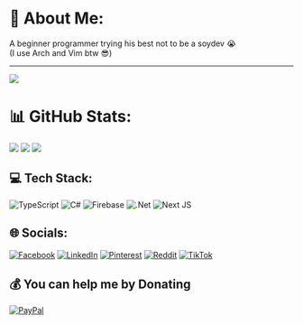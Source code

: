 # 💫 About Me:
A beginner programmer trying his best not to be a soydev 😭  
(I use Arch and Vim btw 😎)


---
[![](https://visitcount.itsvg.in/api?id=d1agnoze&icon=7&color=3)](https://visitcount.itsvg.in)


# 📊 GitHub Stats:
![](https://github-readme-stats.vercel.app/api?username=d1agnoze&theme=gruvbox&hide_border=true&include_all_commits=true&count_private=true) ![](https://github-readme-stats.vercel.app/api/top-langs/?username=d1agnoze&theme=gruvbox&hide_border=true&include_all_commits=true&count_private=true&layout=compact)
![](https://github-readme-streak-stats.herokuapp.com/?user=d1agnoze&theme=gruvbox&hide_border=true)



## 💻 Tech Stack:
![TypeScript](https://img.shields.io/badge/typescript-%23007ACC.svg?style=for-the-badge&logo=typescript&logoColor=white) ![C#](https://img.shields.io/badge/c%23-%23239120.svg?style=for-the-badge&logo=csharp&logoColor=white) ![Firebase](https://img.shields.io/badge/firebase-%23039BE5.svg?style=for-the-badge&logo=firebase) ![.Net](https://img.shields.io/badge/.NET-5C2D91?style=for-the-badge&logo=.net&logoColor=white) ![Next JS](https://img.shields.io/badge/Next-black?style=for-the-badge&logo=next.js&logoColor=white)


## 🌐 Socials:
[![Facebook](https://img.shields.io/badge/Facebook-%231877F2.svg?logo=Facebook&logoColor=white)](https://facebook.com/d1agnoze) [![LinkedIn](https://img.shields.io/badge/LinkedIn-%230077B5.svg?logo=linkedin&logoColor=white)](https://linkedin.com/in/vuong-dac) [![Pinterest](https://img.shields.io/badge/Pinterest-%23E60023.svg?logo=Pinterest&logoColor=white)](https://pinterest.com/vuong-dac-65b0732b0) [![Reddit](https://img.shields.io/badge/Reddit-%23FF4500.svg?logo=Reddit&logoColor=white)](https://reddit.com/user/d1agnoze) [![TikTok](https://img.shields.io/badge/TikTok-%23000000.svg?logo=TikTok&logoColor=white)](https://tiktok.com/@d1agnoze) 


## 💰 You can help me by Donating
[![PayPal](https://img.shields.io/badge/PayPal-00457C?style=for-the-badge&logo=paypal&logoColor=white)](https://paypal.me/d1ag) 

  
<!-- Proudly created with GPRM ( https://gprm.itsvg.in ) -->